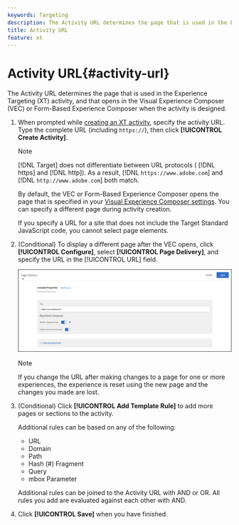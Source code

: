 ```yaml
---
keywords: Targeting
description: The Activity URL determines the page that is used in the Experience Targeting activity, and that opens in the Adobe Target Visual Experience Composer (VEC) or Form-Based Experience Composer when the activity is designed.
title: Activity URL
feature: xt 
---
```


# Activity URL{#activity-url}

The Activity URL determines the page that is used in the Experience Targeting (XT) activity, and that opens in the Visual Experience Composer (VEC) or Form-Based Experience Composer when the activity is designed.

1. When prompted while [creating an XT activity](/help/c-activities/t-experience-target/t-xt-create/xt-create.md), specify the activity URL. Type the complete URL (including `https://`), then click **[!UICONTROL Create Activity]**.

   >[!NOTE]
   >
   >[!DNL Target] does not differentiate between URL protocols ( [!DNL https] and [!DNL http]). As a result, [!DNL `https://www.adobe.com`] and [!DNL `http://www.adobe.com`] both match.
   >
   >By default, the VEC or Form-Based Experience Composer opens the page that is specified in your [Visual Experience Composer settings](/help/administrating-target/visual-experience-composer-set-up.md). You can specify a different page during activity creation.
   >
   >If you specify a URL for a site that does not include the Target Standard JavaScript code, you cannot select page elements.

1. (Conditional) To display a different page after the VEC opens, click **[!UICONTROL Configure]**, select **[!UICONTROL Page Delivery]**, and specify the URL in the [!UICONTROL URL] field.

   ![Page Delivery dialog box](/help/c-activities/t-experience-target/t-xt-create/assets/url-config-new.png)

   >[!NOTE]
   >
   >If you change the URL after making changes to a page for one or more experiences, the experience is reset using the new page and the changes you made are lost.

1. (Conditional) Click **[!UICONTROL Add Template Rule]** to add more pages or sections to the activity.

   Additional rules can be based on any of the following:

   * URL 
   * Domain 
   * Path 
   * Hash (#) Fragment 
   * Query 
   * mbox Parameter

   Additional rules can be joined to the Activity URL with AND or OR. All rules you add are evaluated against each other with AND.

1. Click **[!UICONTROL Save]** when you have finished.